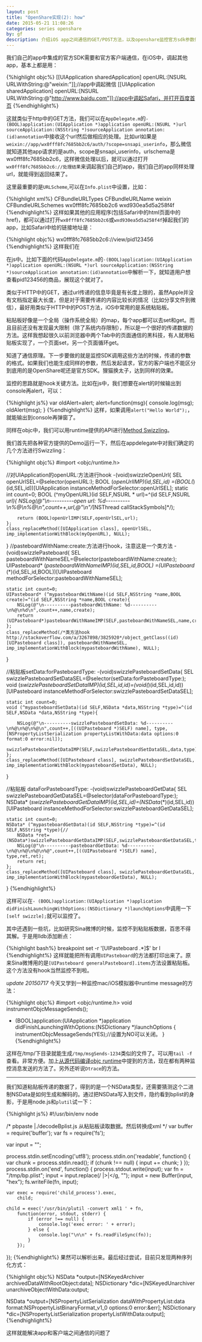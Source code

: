 ```yaml
---
layout: post
title: "OpenShare实现(2): how"
date: 2015-05-21 11:08:26
categories: series openshare
by: gf
description: 介绍iOS app之间通信的GET/POST方法，以及openshare监控官方sdk参数传递的方法。
---
```


我们自己的app中集成的官方SDK需要和官方客户端通信，在iOS中，调起其他app，基本上都是用：

{%highlight objc%}
[[UIApplication sharedApplication] openURL:[NSURL URLWithString:@"weixin:"]];//app中调起微信
[[UIApplication sharedApplication] openURL:[NSURL URLWithString:@"http://www.baidu.com"]];//app中调起Safari，并打开百度首页
{%endhighlight%}

这就类似于http中的GET方法，我们可以在`AppDelegate.m`的`-(BOOL)application:(UIApplication *)application openURL:(NSURL *)url sourceApplication:(NSString *)sourceApplication annotation:(id)annotation`中接收这个url然后做相应的处理。比如url如果是`weixin://app/wx0fff8fc7685bb2c6/auth/?scope=snsapi_userinfo`，那么微信就知道其他app请求的是auth，scope是snsapi_userinfo，urlschema是wx0fff8fc7685bb2c6，这样微信处理以后，就可以通过打开`wx0fff8fc7685bb2c6://处理结果`来调起我们自己的app，我们自己的app同样处理url，就能得到返回结果了。

这里最重要的是`URLScheme`,可以在`Info.plist`中设置，比如：

{%highlight xml%}
<key>CFBundleURLTypes</key>
	<array>
		<dict>
			<key>CFBundleURLName</key>
			<string>weixin</string>
			<key>CFBundleURLSchemes</key>
			<array>
				<string>wx0fff8fc7685bb2c6</string>
				<string>wxd930ea5d5a258f4f</string>
			</array>
		</dict>
	</array>
{%endhighlight%}
这样如果其他的应用程序(包括Safari中的html页面中的href)，都可以通过打开`wx0fff8fc7685bb2c6`或`wxd930ea5d5a258f4f`掉起我们的app，比如Safari中给的链接地址是：

{%highlight objc%}
wx0fff8fc7685bb2c6://view/pid123456
{%endhighlight%}
这样我们在

在js中。比如下面的代码`AppDelegate.m`的`-(BOOL)application:(UIApplication *)application openURL:(NSURL *)url sourceApplication:(NSString *)sourceApplication annotation:(id)annotation`中解析一下，就知道用户想查看pid123456的商品，展现这个就对了。

类似于HTTP中的GET，通过url传递的信息毕竟是有长度上限的，虽然Apple并没有文档指定最大长度，但是对于需要传递的内容比较长的情况（比如分享文件到微信），最好用类似于HTTP中的POST方法，iOS中常用的是系统粘贴板。

粘贴板好像是一个全局（操作系统全局）的map，每个app都可以去set和get。而且目前还没有发现最大限制（除了系统内存限制），所以是一个很好的传递数据的方法。这样我想起很久以前浏览器中两个Tab中的页面通信的黑科技，有人就用粘贴板实现了，一个页面set，另一个页面循环get。

知道了通信原理。下一步要做的就是监控SDK调用这些方法的时候，传递的参数的格式。如果我们也能生成同样的参数，然后发起请求，官方的客户端也不能区分到底用的是OpenShare呢还是官方SDK。狸猫换太子，达到同样的效果。

监控的思路就是hook关键方法。比如在js中，我们想要在alert的时候输出到console再alert，可以：

{%highlight js%}
var oldAlert=alert;
alert=function(msg){
  console.log(msg);
  oldAlert(msg);
}
{%endhighlight%}
这样，如果调用`alert("Hello World");`，就能输出到console再弹窗了。

同样在objc中，我们可以用runtime提供的API进行[Method Swizzling](http://nshipster.com/method-swizzling/)。

我们首先把各种官方提供的Demo运行一下，然后在appdelegate中对我们确定的几个方法进行Swizzling：

{%highlight objc%}
#import <objc/runtime.h>

//对UIApplication的openURL:方法进行hook
-(void)swizzleOpenUrl{
    SEL openUrlSEL=@selector(openURL:);
    BOOL (*openUrlIMP)(id,SEL,id) =(BOOL(*)(id,SEL,id))[UIApplication instanceMethodForSelector:openUrlSEL];
    static int count=0;
    BOOL (^myOpenURL)(id SELF,NSURL * url)=^(id SELF,NSURL *url){
        NSLog(@"\n----------open url: %d----------\n%@\n%@\n",count++,url,@"\n"/*[NSThread callStackSymbols]*/);
        
        return (BOOL)openUrlIMP(SELF,openUrlSEL,url);
    };
    class_replaceMethod([UIApplication class], openUrlSEL, imp_implementationWithBlock(myOpenURL), NULL);
}
//pasteboardWithName:create:方法进行hook，注意这是一个类方法
-(void)swizzlePasteboard{
    SEL pasteboardWithNameSEL=@selector(pasteboardWithName:create:);
    UIPasteboard* (*pasteboardWithNameIMP)(id,SEL,id,BOOL) =(UIPasteboard* (*)(id,SEL,id,BOOL))[UIPasteboard methodForSelector:pasteboardWithNameSEL];
    
    static int count=0;
    UIPasteboard* (^mypasteboardWithName)(id SELF,NSString *name,BOOL create)=^(id SELF,NSString *name,BOOL create){
        NSLog(@"\n----------pasteboardWithName: %d----------\n%@\n%d\n",count++,name,create);
        return (UIPasteboard*)pasteboardWithNameIMP(SELF,pasteboardWithNameSEL,name,create);
    };
    class_replaceMethod(/*类方法hook http://stackoverflow.com/a/3267898/3825920*/object_getClass((id)[UIPasteboard class]), pasteboardWithNameSEL, imp_implementationWithBlock(mypasteboardWithName), NULL);
}

//粘贴板setData:forPasteboardType:
-(void)swizzlePasteboardSetData{
    SEL swizzlePasteboardSetDataSEL=@selector(setData:forPasteboardType:);
    void (*swizzlePasteboardSetDataIMP)(id,SEL,id,id)=(void(*)(id,SEL,id,id))[UIPasteboard instanceMethodForSelector:swizzlePasteboardSetDataSEL];
    
    static int count=0;
    void (^mypasteboardSetData)(id SELF,NSData *data,NSString *type)=^(id SELF,NSData *data,NSString *type){
        
        NSLog(@"\n----------swizzlePasteboardSetData: %d----------\n%@\n%@\n%@\n",count++,[((UIPasteboard *)SELF) name], type,[NSPropertyListSerialization propertyListWithData:data options:0 format:0 error:nil]);
        swizzlePasteboardSetDataIMP(SELF,swizzlePasteboardSetDataSEL,data,type);
    };
    class_replaceMethod([UIPasteboard class], swizzlePasteboardSetDataSEL, imp_implementationWithBlock(mypasteboardSetData), NULL);
}

//粘贴板 dataForPasteboardType:
-(void)swizzlePasteboardGetData{
    SEL swizzlePasteboardGetDataSEL=@selector(dataForPasteboardType:);
    NSData* (*swizzlePasteboardGetDataIMP)(id,SEL,id)=(NSData*(*)(id,SEL,id))[UIPasteboard instanceMethodForSelector:swizzlePasteboardGetDataSEL];
    
    static int count=0;
    NSData* (^mypasteboardGetData)(id SELF,NSString *type)=^(id SELF,NSString *type){//
        NSData *ret=(NSData*)swizzlePasteboardGetDataIMP(SELF,swizzlePasteboardGetDataSEL,type);
        NSLog(@"\n----------pasteboardGetData: %d----------\n%@\n%@\n%@\n%@",count++,[((UIPasteboard *)SELF) name], type,ret,ret);
        return ret;
    };
    class_replaceMethod([UIPasteboard class], swizzlePasteboardGetDataSEL, imp_implementationWithBlock(mypasteboardGetData), NULL);
}
{%endhighlight%}

这样可以在`- (BOOL)application:(UIApplication *)application didFinishLaunchingWithOptions:(NSDictionary *)launchOptions`中调用一下`[self swizzle];`就可以监控了。

其中还遇到一些坑，比如研究Sina微博的时候，监控不到粘贴板数据，百思不得其解。于是用lldb添加断点：

{%highlight bash%}
breakpoint set -r '\[UIPasteboard .*\]$'
br l
{%endhighlight%}
这样就能把所有调用`UIPasteboard`的方法都打印出来了。原来Sina微博用的是`[UIPasteboard generalPasteboard].items`方法设置粘贴板。这个方法没有hook当然监控不到啦。

*update 20150717*
今天又学到一种监控mac/iOS模拟器中runtime message的方法：

{%highlight objc%}
#import <objc/runtime.h>
void instrumentObjcMessageSends();

- (BOOL)application:(UIApplication *)application didFinishLaunchingWithOptions:(NSDictionary *)launchOptions
{
    instrumentObjcMessageSends(YES);//设置为NO可以关闭。
}
{%endhighlight%}

这样在/tmp/下目录就能生成`/tmp/msgSends-1234`类似的文件了。可以用`tail -f`查看。非常方便。加上[从源代码编译objc runtime](http://www.gfzj.us/tech/2015/04/01/objc-runtime-compile-from-source-code.html)中提到的方法，现在都有两种监控消息发送的方法了。另外还听说`Dtrace`的方法。

------

我们知道粘贴板传递的数据了，得到的是一个NSData类型，还需要猜测这个二进制NSData是如何生成和解码的。通过把NSData写入到文件，隐约看到bplist的身影，于是用node.js和`plutil`试一下：

{%highlight js%}
#!/usr/bin/env node

/*
pbpaste |./decodeBplist.js
从粘贴板读取数据。然后转换成xml
*/
var buffer = require('buffer');
var fs = require('fs');

var input = "";

process.stdin.setEncoding('utf8');
process.stdin.on('readable', function() {
	var chunk = process.stdin.read();
	if (chunk !== null) {
		input += chunk;
	}
});
process.stdin.on('end', function() {
	process.stdout.write(input);
	var fn = "/tmp/bp.plist";
	input = input.replace(/ |>|</g, "");
	input = new Buffer(input, "hex");
	fs.writeFile(fn, input);

	var exec = require('child_process').exec,
		child;

	child = exec('/usr/bin/plutil -convert xml1 ' + fn,
		function(error, stdout, stderr) {
			if (error !== null) {
				console.log('exec error: ' + error);
			} else {
				console.log("\n\n" + fs.readFileSync(fn));
			}
		});

});
{%endhighlight%}
果然可以解析出来。最后经过尝试，目前只发现两种序列化方式：
	
{%highlight objc%}
NSData *output=[NSKeyedArchiver archivedDataWithRootObject:data];
NSDictionary *dic=[NSKeyedUnarchiver unarchiveObjectWithData:output;

NSData *output=[NSPropertyListSerialization dataWithPropertyList:data format:NSPropertyListBinaryFormat_v1_0 options:0 error:&err];
NSDictionary *dic=[NSPropertyListSerialization propertyListWithData:output];
{%endhighlight%}

这样就能解决app和客户端之间通信的问题了

